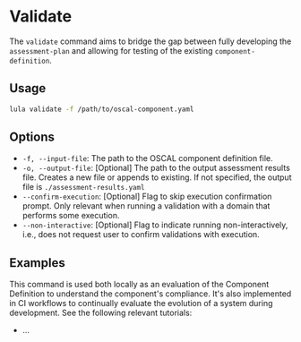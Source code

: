 # Validate

The `validate` command aims to bridge the gap between fully developing the `assessment-plan` and allowing for testing of the existing `component-definition`.

## Usage

```bash
lula validate -f /path/to/oscal-component.yaml
```

## Options

- `-f, --input-file`: The path to the OSCAL component definition file.
- `-o, --output-file`: [Optional] The path to the output assessment results file. Creates a new file or appends to existing. If not specified, the output file is `./assessment-results.yaml`
- `--confirm-execution`: [Optional] Flag to skip execution confirmation prompt. Only relevant when running a validation with a domain that performs some execution.
- `--non-interactive`: [Optional] Flag to indicate running non-interactively, i.e., does not request user to confirm validations with execution.

## Examples

This command is used both locally as an evaluation of the Component Definition to understand the component's compliance. It's also implemented in CI workflows to continually evaluate the evolution of a system during development. See the following relevant tutorials:

- ...